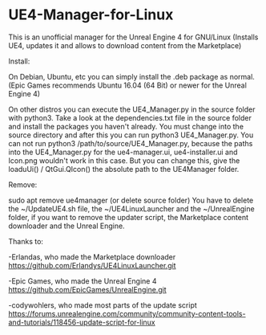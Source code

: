 # UE4-Manager-for-Linux
 This is an unofficial manager for the Unreal Engine 4 for GNU/Linux (Installs UE4, updates it and allows to download content from the Marketplace)

Install:

On Debian, Ubuntu, etc you can simply install the .deb package as normal. (Epic Games recommends Ubuntu 16.04 (64 Bit) or newer for the Unreal Engine 4)

On other distros you can execute the UE4_Manager.py in the source folder with python3. Take a look at the dependencies.txt file in the source folder and install the packages you haven't already. You must change into the source directory and after this you can run python3 UE4_Manager.py. You can not run python3 /path/to/source/UE4_Manager.py, because the paths into the UE4_Manager.py for the ue4-manager.ui, ue4-installer.ui and Icon.png wouldn't work in this case. But you can change this, give the loaduUi() / QtGui.QIcon() the absolute path to the UE4Manager folder.

Remove:

sudo apt remove ue4manager (or delete source folder)
You have to delete the ~/UpdateUE4.sh file, the ~/UE4LinuxLauncher and the ~/UnrealEngine folder, if you want to remove the updater script, the Marketplace content downloader and the Unreal Engine.

Thanks to:

-Erlandas, who made the Marketplace downloader https://github.com/Erlandys/UE4LinuxLauncher.git

-Epic Games, who made the Unreal Engine 4 https://github.com/EpicGames/UnrealEngine.git

-codywohlers, who made most parts of the update script https://forums.unrealengine.com/community/community-content-tools-and-tutorials/118456-update-script-for-linux
